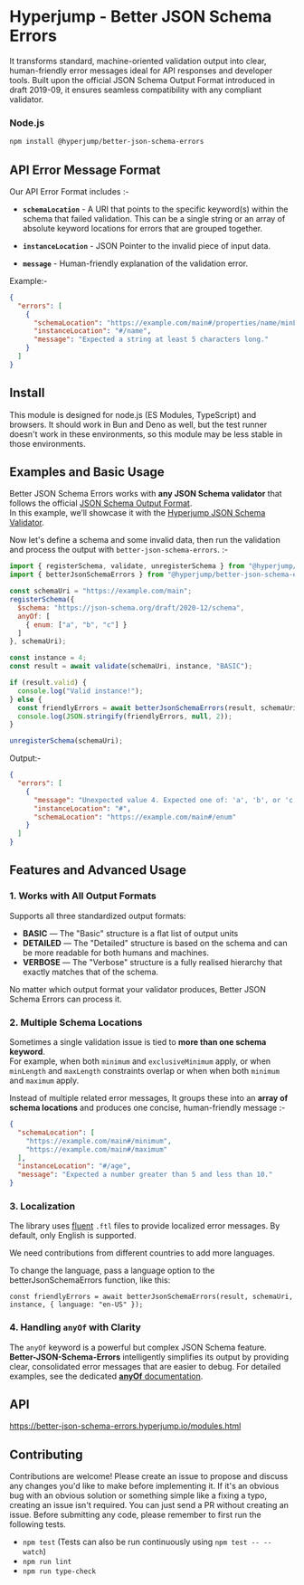# Hyperjump - Better JSON Schema Errors 
It transforms standard, machine-oriented validation output into clear, human-friendly error messages ideal for API responses and developer tools. Built upon the official JSON Schema Output Format introduced in draft 2019-09, it ensures seamless compatibility with any compliant validator.

### Node.js

```bash
npm install @hyperjump/better-json-schema-errors
```

## API Error Message Format
  
Our API Error Format includes :-
- **`schemaLocation`**  - A URI that points to the specific keyword(s) within the schema that failed validation. This can be a single string or an array of absolute keyword locations for errors that are grouped together.

- **`instanceLocation`**  - JSON Pointer to the invalid piece of input data.  

- **`message`** - Human-friendly explanation of the validation error.  

Example:-
```json
{
  "errors": [
    {
      "schemaLocation": "https://example.com/main#/properties/name/minLength",
      "instanceLocation": "#/name",
      "message": "Expected a string at least 5 characters long."
    }
  ]
}
```

## Install

This module is designed for node.js (ES Modules, TypeScript) and browsers. It
should work in Bun and Deno as well, but the test runner doesn't work in these
environments, so this module may be less stable in those environments.



## Examples and Basic Usage
Better JSON Schema Errors works with **any JSON Schema validator** that follows the official [JSON Schema Output Format](https://json-schema.org/draft/2020-12/json-schema-core#name-output-structure).  
In this example, we’ll showcase it with the [Hyperjump JSON Schema Validator](https://github.com/hyperjump-io/json-schema).  

Now let's define a schema and some invalid data, then run the validation and process the output with `better-json-schema-errors`. :-
```js
import { registerSchema, validate, unregisterSchema } from "@hyperjump/json-schema/draft-2020-12";
import { betterJsonSchemaErrors } from "@hyperjump/better-json-schema-errors";

const schemaUri = "https://example.com/main";
registerSchema({
  $schema: "https://json-schema.org/draft/2020-12/schema",
  anyOf: [
    { enum: ["a", "b", "c"] }
  ]
}, schemaUri);

const instance = 4;
const result = await validate(schemaUri, instance, "BASIC");

if (result.valid) {
  console.log("Valid instance!");
} else {
  const friendlyErrors = await betterJsonSchemaErrors(result, schemaUri, instance);
  console.log(JSON.stringify(friendlyErrors, null, 2));
}

unregisterSchema(schemaUri);

```
Output:- 
```json
{
  "errors": [
    {
      "message": "Unexpected value 4. Expected one of: 'a', 'b', or 'c'.",
      "instanceLocation": "#",
      "schemaLocation": "https://example.com/main#/enum"
    }
  ]
}
```

## Features and Advanced Usage

### 1. Works with All Output Formats
Supports all three standardized output formats:  
- **BASIC** —   The "Basic" structure is a flat list of output units
- **DETAILED** — The "Detailed" structure is based on the schema and can be more readable for both
humans and machines.
- **VERBOSE** —  The "Verbose" structure is a fully realised hierarchy that exactly matches that of the
schema.

No matter which output format your validator produces, Better JSON Schema Errors can process it.  

### 2. Multiple Schema Locations
Sometimes a single validation issue is tied to **more than one schema keyword**.  
For example, when both `minimum` and `exclusiveMinimum` apply, or when `minLength` and `maxLength` constraints overlap or when when both `minimum` and `maximum` apply.  

Instead of multiple related error messages, It groups these into an **array of schema locations** and produces one concise, human-friendly message :-

```json
{
  "schemaLocation": [
    "https://example.com/main#/minimum",
    "https://example.com/main#/maximum"
  ],
  "instanceLocation": "#/age",
  "message": "Expected a number greater than 5 and less than 10."
}
```
### 3. Localization

The library uses [fluent](https://projectfluent.org) `.ftl` files to provide localized error messages. By default, only English is supported.

We need contributions from different countries to add more languages.

To change the language, pass a language option to the betterJsonSchemaErrors function, like this:  

```
const friendlyErrors = await betterJsonSchemaErrors(result, schemaUri, instance, { language: "en-US" });
```

### 4. Handling `anyOf` with Clarity

The `anyOf` keyword is a powerful but complex JSON Schema feature. **Better-JSON-Schema-Errors** intelligently simplifies its output by providing clear, consolidated error messages that are easier to debug. For detailed examples, see the dedicated [**anyOf** documentation](./docs/anyOf.md).

## API

<https://better-json-schema-errors.hyperjump.io/modules.html>

## Contributing

Contributions are welcome! Please create an issue to propose and discuss any
changes you'd like to make before implementing it. If it's an obvious bug with
an obvious solution or something simple like a fixing a typo, creating an issue
isn't required. You can just send a PR without creating an issue. Before
submitting any code, please remember to first run the following tests.
- `npm test` (Tests can also be run continuously using `npm test -- --watch`)
- `npm run lint`
- `npm run type-check`
